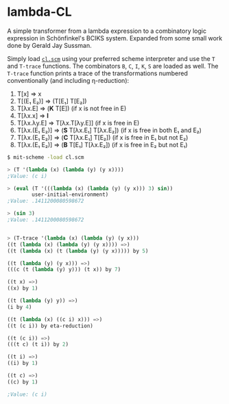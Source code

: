 # lambda-CL

A simple transformer from a lambda expression to a combinatory logic
expression in Schönfinkel's BCIKS system.
Expanded from some small work done by Gerald Jay Sussman.

Simply load [`cl.scm`](./cl.scm) using your preferred scheme interpreter and
use the `T` and `T-trace` functions. The combinators `B`, `C`, `I`, `K`, `S`
are loaded as well. The `T-trace` function prints a trace of the
transformations numbered conventionally (and including η-reduction):

1. T[x] => x
2. T[(E₁ E₂)] => (T[E₁] T[E₂])
3. T[λx.E] => (**K** T[E]) (if x is not free in E)
4. T[λx.x] => **I**
5. T[λx.λy.E] => T[λx.T[λy.E]] (if x is free in E)
6. T[λx.(E₁ E₂)] => (**S** T[λx.E₁] T[λx.E₂]) (if x is free in both E₁ and E₂)
7. T[λx.(E₁ E₂)] => (**C** T[λx.E₁] T[E₂]) (if x is free in E₁ but not E₂)
8. T[λx.(E₁ E₂)] => (**B** T[E₁] T[λx.E₂]) (if x is free in E₂ but not E₁)

```sh
$ mit-scheme -load cl.scm
```

```scheme
> (T '(lambda (x) (lambda (y) (y x))))
;Value: (c i)

> (eval (T '(((lambda (x) (lambda (y) (y x))) 3) sin))
        user-initial-environment)
;Value: .1411200080598672

> (sin 3)
;Value: .1411200080598672


> (T-trace '(lambda (x) (lambda (y) (y x)))
((t (lambda (x) (lambda (y) (y x)))) =>)
((t (lambda (x) (t (lambda (y) (y x))))) by 5)

((t (lambda (y) (y x))) =>)
(((c (t (lambda (y) y))) (t x)) by 7)

((t x) =>)
((x) by 1)

((t (lambda (y) y)) =>)
(i by 4)

((t (lambda (x) ((c i) x))) =>)
((t (c i)) by eta-reduction)

((t (c i)) =>)
(((t c) (t i)) by 2)

((t i) =>)
((i) by 1)

((t c) =>)
((c) by 1)

;Value: (c i)
```

